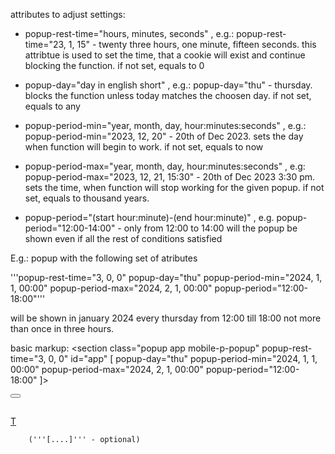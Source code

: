 attributes to adjust settings:

- popup-rest-time="hours, minutes, seconds" , e.g.: popup-rest-time="23, 1, 15" - twenty three hours, one minute, fifteen seconds.
this attribtue is used to set the time, that a cookie will exist and continue blocking the function.
if not set, equals to 0

- popup-day="day in english short" , e.g.: popup-day="thu" - thursday.
blocks the function unless today matches the choosen day.
if not set, equals to any

- popup-period-min="year, month, day, hour:minutes:seconds" , e.g.: popup-period-min="2023, 12, 20" - 20th of Dec 2023.
sets the day when function will begin to work.
if not set, equals to now

- popup-period-max="year, month, day, hour:minutes:seconds" , e.g: popup-period-max="2023, 12, 21, 15:30" - 20th of Dec 2023 3:30 pm.
sets the time, when function will stop working for the given popup.
if not set, equals to thousand years.

- popup-period="(start hour:minute)-(end hour:minute)" , e.g. popup-period="12:00-14:00" - only from 12:00 to 14:00 will the popup be shown even if all the rest of conditions satisfied

E.g.: popup with the following set of atributes 

'''popup-rest-time="3, 0, 0" popup-day="thu" popup-period-min="2024, 1, 1, 00:00" popup-period-max="2024, 2, 1, 00:00" popup-period="12:00-18:00"'''

will be shown in january 2024 every thursday from 12:00 till 18:00 not more than once in three hours.

basic markup: 
        <section 
        class="popup app mobile-p-popup" 
        popup-rest-time="3, 0, 0" 
        id="app"
        [ popup-day="thu" popup-period-min="2024, 1, 1, 00:00" popup-period-max="2024, 2, 1, 00:00" popup-period="12:00-18:00" ]>
            <article>
                <button type="button" class="my-close-btn p-close-btn" aria-label=""></button>
                <div class="decor"></div>
                <div class="content">
                    <h2 class="visually-hidden"></h2>
                    <div class="descr">
                    </div>
                    <a href="#" class="p-action-button">T</a>
                </div>
            </article>
        </section>

        ('''[....]''' - optional)
